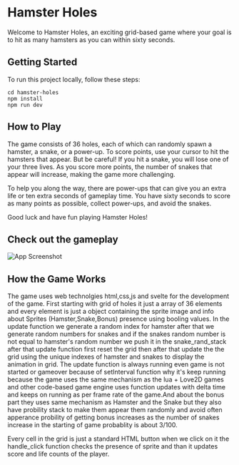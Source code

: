 # Hamster Holes

Welcome to Hamster Holes, an exciting grid-based game where your goal is to hit as many hamsters as you can within sixty seconds.

## Getting Started

To run this project locally, follow these steps:

``` git clone https://github.com/your-username/hamster-holes.git
cd hamster-holes
npm install
npm run dev
 ```

## How to Play

The game consists of 36 holes, each of which can randomly spawn a hamster, a snake, or a power-up. To score points, use your cursor to hit the hamsters that appear. But be careful! If you hit a snake, you will lose one of your three lives. As you score more points, the number of snakes that appear will increase, making the game more challenging.

To help you along the way, there are power-ups that can give you an extra life or ten extra seconds of gameplay time. You have sixty seconds to score as many points as possible, collect power-ups, and avoid the snakes.

Good luck and have fun playing Hamster Holes!

## Check out the gameplay

![App Screenshot](https://i.ibb.co/SBctThR/Screenshot-from-2023-02-26-14-18-36.png)

## How the Game Works

The game uses web technolgies  html,css,js and svelte for the development of the game. First starting with grid of holes it just a array of 36 elements and every element is just a object containing the sprite image and info about Sprites (Hamster,Snake,Bonus) presence using booling values. In the update function we generate a random index for hamster after that we generate random numbers for snakes and if the snakes random number is not equal to hamster's random number we push it in the snake_rand_stack after that update function first reset the grid then after that update the the grid using the unique indexes of hamster and snakes to display the animation in grid. The update function is always running even game is not started or gameover because of setInterval function why it's keep running because the game uses the same mechanism as the lua + Love2D games and other code-based game engine uses function updates with delta time and keeps on running as per frame rate of the game.And about the bonus part they uses same mechanism as Hamster and the Snake but they also have probility stack to make them appear them randomly and avoid often apperance probility of getting bonus increases as the number of snakes increase in the starting of game probablity is about 3/100.

Every cell in the grid is just a standard HTML button when we click on it the handle_click function checks the presence of sprite and than it updates score and life counts of the player. 
